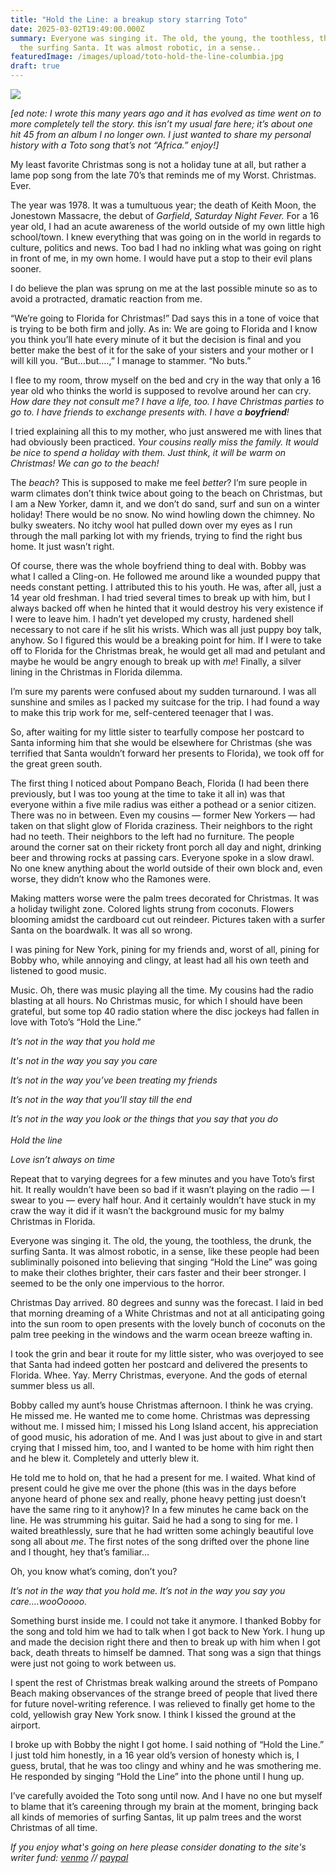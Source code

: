 ```yaml
---
title: "Hold the Line: a breakup story starring Toto"
date: 2025-03-02T19:49:00.000Z
summary: Everyone was singing it. The old, the young, the toothless, the drunk,
  the surfing Santa. It was almost robotic, in a sense..
featuredImage: /images/upload/toto-hold-the-line-columbia.jpg
draft: true
---
```





![](/images/upload/toto-hold-the-line-columbia.jpg)

*\[ed note: I wrote this many years ago and it has evolved as time went on to more completely tell the story. this isn’t my usual fare here; it’s about one hit 45 from an album I no longer own. I just wanted to share my personal history with a Toto song that’s not “Africa.” enjoy!]*

My least favorite Christmas song is not a holiday tune at all, but rather a lame pop song from the late 70’s that reminds me of my Worst. Christmas. Ever.

The year was 1978. It was a tumultuous year; the death of Keith Moon, the Jonestown Massacre, the debut of *Garfield*, *Saturday Night Fever.* For a 16 year old, I had an acute awareness of the world outside of my own little high school/town. I knew everything that was going on in the world in regards to culture, politics and news. Too bad I had no inkling what was going on right in front of me, in my own home. I would have put a stop to their evil plans sooner.

I do believe the plan was sprung on me at the last possible minute so as to avoid a protracted, dramatic reaction from me.

“We’re going to Florida for Christmas!” Dad says this in a tone of voice that is trying to be both firm and jolly. As in: We are going to Florida and I know you think you’ll hate every minute of it but the decision is final and you better make the best of it for the sake of your sisters and your mother or I will kill you.
“But…but….,” I manage to stammer.
“No buts.”

I flee to my room, throw myself on the bed and cry in the way that only a 16 year old who thinks the world is supposed to revolve around her can cry. *How dare they not consult me? I have a life, too. I have Christmas parties to go to. I have friends to exchange presents with. I have a **boyfriend**!*

I tried explaining all this to my mother, who just answered me with lines that had obviously been practiced. *Your cousins really miss the family. It would be nice to spend a holiday with them. Just think, it will be warm on Christmas! We can go to the beach!*

The *beach*? This is supposed to make me feel *better*? I’m sure people in warm climates don’t think twice about going to the beach on Christmas, but I am a New Yorker, damn it, and we don’t do sand, surf and sun on a winter holiday! There would be no snow. No wind howling down the chimney. No bulky sweaters. No itchy wool hat pulled down over my eyes as I run through the mall parking lot with my friends, trying to find the right bus home. It just wasn’t right.

Of course, there was the whole boyfriend thing to deal with. Bobby was what I called a Cling-on. He followed me around like a wounded puppy that needs constant petting. I attributed this to his youth. He was, after all, just a 14 year old freshman. I had tried several times to break up with him, but I always backed off when he hinted that it would destroy his very existence if I were to leave him. I hadn’t yet developed my crusty, hardened shell necessary to not care if he slit his wrists. Which was all just puppy boy talk, anyhow. So I figured this would be a breaking point for him. If I were to take off to Florida for the Christmas break, he would get all mad and petulant and maybe he would be angry enough to break up with *me*! Finally, a silver lining in the Christmas in Florida dilemma.

I’m sure my parents were confused about my sudden turnaround. I was all sunshine and smiles as I packed my suitcase for the trip. I had found a way to make this trip work for me, self-centered teenager that I was.

So, after waiting for my little sister to tearfully compose her postcard to Santa informing him that she would be elsewhere for Christmas (she was terrified that Santa wouldn’t forward her presents to Florida), we took off for the great green south.

The first thing I noticed about Pompano Beach, Florida (I had been there previously, but I was too young at the time to take it all in) was that everyone within a five mile radius was either a pothead or a senior citizen. There was no in between. Even my cousins — former New Yorkers — had taken on that slight glow of Florida craziness. Their neighbors to the right had no teeth. Their neighbors to the left had no furniture. The people around the corner sat on their rickety front porch all day and night, drinking beer and throwing rocks at passing cars. Everyone spoke in a slow drawl. No one knew anything about the world outside of their own block and, even worse, they didn’t know who the Ramones were.

Making matters worse were the palm trees decorated for Christmas. It was a holiday twilight zone. Colored lights strung from coconuts. Flowers blooming amidst the cardboard cut out reindeer. Pictures taken with a surfer Santa on the boardwalk. It was all so wrong.

I was pining for New York, pining for my friends and, worst of all, pining for Bobby who, while annoying and clingy, at least had all his own teeth and listened to good music.

Music. Oh, there was music playing all the time. My cousins had the radio blasting at all hours. No Christmas music, for which I should have been grateful, but some top 40 radio station where the disc jockeys had fallen in love with Toto’s “Hold the Line.”

*It’s not in the way that you hold me*

*It's not in the way you say you care*

*It’s not in the way you’ve been treating my friends*

*It’s not in the way that you’ll stay till the end*

*It’s not in the way you look or the things that you say that you do*\
\
*Hold the line*

*Love isn’t always on time*

Repeat that to varying degrees for a few minutes and you have Toto’s first hit. It really wouldn’t have been so bad if it wasn’t playing on the radio — I swear to you — every half hour. And it certainly wouldn’t have stuck in my craw the way it did if it wasn’t the background music for my balmy Christmas in Florida.

Everyone was singing it. The old, the young, the toothless, the drunk, the surfing Santa. It was almost robotic, in a sense, like these people had been subliminally poisoned into believing that singing “Hold the Line” was going to make their clothes brighter, their cars faster and their beer stronger. I seemed to be the only one impervious to the horror.

Christmas Day arrived. 80 degrees and sunny was the forecast. I laid in bed that morning dreaming of a White Christmas and not at all anticipating going into the sun room to open presents with the lovely bunch of coconuts on the palm tree peeking in the windows and the warm ocean breeze wafting in.

I took the grin and bear it route for my little sister, who was overjoyed to see that Santa had indeed gotten her postcard and delivered the presents to Florida. Whee. Yay. Merry Christmas, everyone. And the gods of eternal summer bless us all.

Bobby called my aunt’s house Christmas afternoon. I think he was crying. He missed me. He wanted me to come home. Christmas was depressing without me. I missed him; I missed his Long Island accent, his appreciation of good music, his adoration of me. And I was just about to give in and start crying that I missed him, too, and I wanted to be home with him right then and he blew it. Completely and utterly blew it.

He told me to hold on, that he had a present for me. I waited. What kind of present could he give me over the phone (this was in the days before anyone heard of phone sex and really, phone heavy petting just doesn’t have the same ring to it anyhow)? In a few minutes he came back on the line. He was strumming his guitar. Said he had a song to sing for me. I waited breathlessly, sure that he had written some achingly beautiful love song all about *me*. The first notes of the song drifted over the phone line and I thought, hey that’s familiar…

Oh, you know what’s coming, don’t you?

*It’s not in the way that you hold me. It’s not in the way you say you care….wooOoooo.*

Something burst inside me. I could not take it anymore. I thanked Bobby for the song and told him we had to talk when I got back to New York. I hung up and made the decision right there and then to break up with him when I got back, death threats to himself be damned. That song was a sign that things were just not going to work between us.

I spent the rest of Christmas break walking around the streets of Pompano Beach making observances of the strange breed of people that lived there for future novel-writing reference. I was relieved to finally get home to the cold, yellowish gray New York snow. I think I kissed the ground at the airport.

I broke up with Bobby the night I got home. I said nothing of “Hold the Line.” I just told him honestly, in a 16 year old’s version of honesty which is, I guess, brutal, that he was too clingy and whiny and he was smothering me. He responded by singing “Hold the Line” into the phone until I hung up.

I’ve carefully avoided the Toto song until now. And I have no one but myself to blame that it’s careening through my brain at the moment, bringing back all kinds of memories of surfing Santas, lit up palm trees and the worst Christmas of all time.

 *If you enjoy what's going on here please consider donating to the site's writer fund: [venmo](https://account.venmo.com/u/Michele-Catalano2659) // [paypal](https://www.paypal.com/paypalme/goingitaloneny?country.x=US&locale.x=en_US)*
